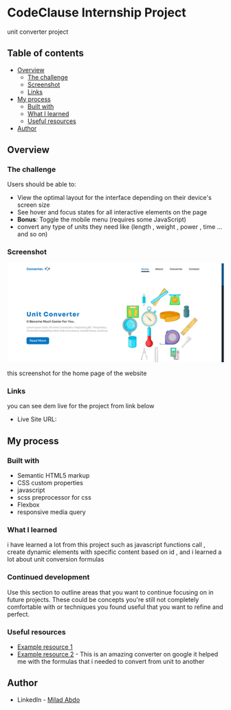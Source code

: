 # CodeClause Internship Project

  unit converter project

## Table of contents

- [Overview](#overview)
  - [The challenge](#the-challenge)
  - [Screenshot](#screenshot)
  - [Links](#links)
- [My process](#my-process)
  - [Built with](#built-with)
  - [What I learned](#what-i-learned)
  - [Useful resources](#useful-resources)
- [Author](#author)


## Overview

### The challenge

Users should be able to:

- View the optimal layout for the interface depending on their device's screen size
- See hover and focus states for all interactive elements on the page
- **Bonus**: Toggle the mobile menu (requires some JavaScript)
- convert any type of units they need like (length , weight , power , time ... and so on)

### Screenshot

![](./screenShot.png)

this screenshot for the home page of the website


### Links
  you can see dem live for the project from link below 
- Live Site URL: [](https://mido-unitconverter.netlify.app)

## My process


### Built with

- Semantic HTML5 markup
- CSS custom properties
- javascript
- scss preprocessor for css 
- Flexbox
- responsive media query

### What I learned

i have learned a lot from this project such as javascript functions call , create dynamic elements with specific content based on id
, and i learned a lot about unit conversion formulas


### Continued development

Use this section to outline areas that you want to continue focusing on in future projects. These could be concepts you're still not completely comfortable with or techniques you found useful that you want to refine and perfect.


### Useful resources

- [Example resource 1](https://www.unitconverters.net)
- [Example resource 2](https://www.google.com/search?q=unit+conversion&oq=uni&aqs=chrome.3.69i60j69i59l4j69i57j69i60j69i61.1300j0j4&sourceid=chrome&ie=UTF-8) - This is an amazing converter on google it helped me with the formulas that i needed to convert from unit
to another

## Author

- LinkedIn - [Milad Abdo](https://www.linkedin.com/in/mido15)

